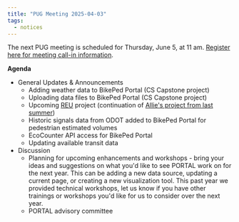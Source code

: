 ```yaml
---
title: "PUG Meeting 2025-04-03"
tags:
  - notices
---
```


The next PUG meeting is scheduled for Thursday, June 5, at 11 am. [Register here for meeting call-in information](https://pdx.zoom.us/meeting/register/kaOYtThwSUaT5lcrW3oAkQ#/registration).  
  
__Agenda__
- General Updates & Announcements  
  - Adding weather data to BikePed Portal (CS Capstone project)
  - Uploading data files to BikePed Portal (CS Capstone project)
  - Upcoming [REU](https://www.teuscher-lab.com/reucomputing/) project (continuation of [Allie's project from last summer](https://adus.github.io/portal-documentation/assets/pdfs/2024-09-Hopper-REU-presentation.pdf))
  - Historic signals data from ODOT added to BikePed Portal for pedestrian estimated volumes
  - EcoCounter API access for BikePed Portal
  - Updating available transit data
- Discussion  
  - Planning for upcoming enhancements and workshops - bring your ideas and suggestions on what you'd like to see PORTAL work on for the next year. This can be adding a new data source, updating a current page, or creating a new visualization tool. This past year we provided technical workshops, let us know if you have other trainings or workshops you'd like for us to consider over the next year. 
  - PORTAL advisory committee
